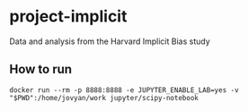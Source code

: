 # project-implicit
Data and analysis from the Harvard Implicit Bias study


## How to run

```
docker run --rm -p 8888:8888 -e JUPYTER_ENABLE_LAB=yes -v "$PWD":/home/jovyan/work jupyter/scipy-notebook

```
